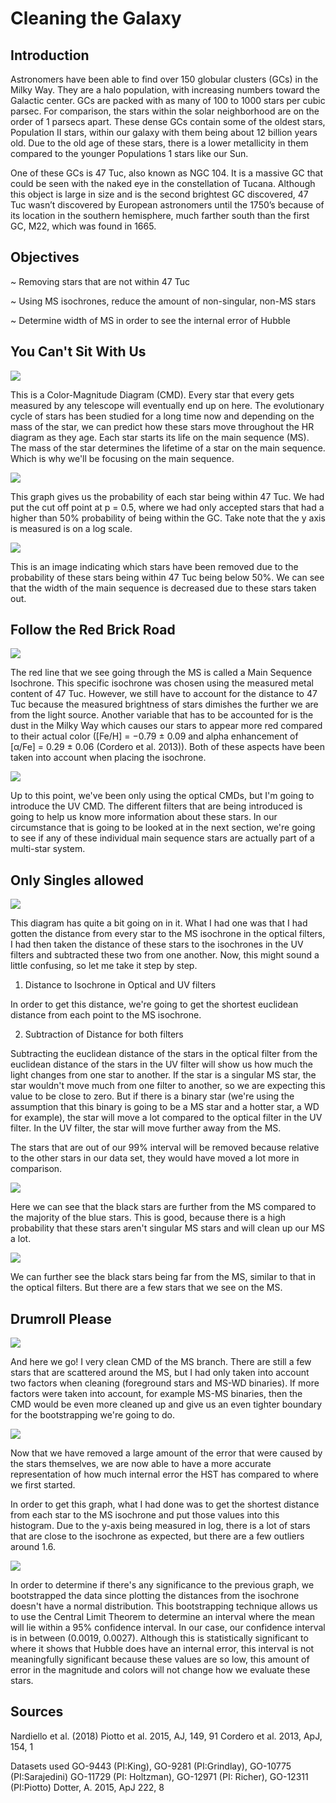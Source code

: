 # Cleaning the Galaxy


## Introduction


Astronomers have been able to find over 150 globular clusters (GCs) in the Milky Way. They are a halo population, with increasing numbers toward the Galactic center. GCs are packed with as many of 100 to 1000 stars per cubic parsec. For comparison, the stars within the solar neighborhood are on the order of 1 parsecs apart. These dense GCs contain some of the oldest stars, Population II stars, within our galaxy with them being about 12 billion years old. Due to the old age of these stars, there is a lower metallicity in them compared to the younger Populations 1 stars like our Sun.


One of these GCs is 47 Tuc, also known as NGC 104. It is a massive GC that could be seen with the naked eye in the constellation of Tucana. Although this object is large in size and is the second brightest GC discovered, 47 Tuc wasn’t discovered by European astronomers until the 1750’s because of its location in the southern hemisphere, much farther south than the first GC, M22, which was found in 1665.


## Objectives


~ Removing stars that are not within 47 Tuc

~ Using MS isochrones, reduce the amount of non-singular, non-MS stars

~ Determine width of MS in order to see the internal error of Hubble


## You Can't Sit With Us


![](images/CMD_optical.png)	


This is a Color-Magnitude Diagram (CMD). Every star that every gets measured by any telescope will eventually end up on here. The evolutionary cycle of stars has been studied for a long time now and depending on the mass of the star, we can predict how these stars move throughout the HR diagram as they age. Each star starts its life on the main sequence (MS). The mass of the star determines the lifetime of a star on the main sequence. Which is why we'll be focusing on the main sequence. 


![](images/membership.png)


This graph gives us the probability of each star being within 47 Tuc. We had put the cut off point at p = 0.5, where we had only accepted stars that had a higher than 50% probability of being within the GC. Take note that the y axis is measured is on a log scale.


![](images/sep_mem_from_nonmem.png)


This is an image indicating which stars have been removed due to the probability of these stars being within 47 Tuc being below 50%. We can see that the width of the main sequence is decreased due to these stars taken out. 


## Follow the Red Brick Road


![](images/iso_optical.png)


The red line that we see going through the MS is called a Main Sequence Isochrone. This specific isochrone was chosen using the measured metal content of 47 Tuc. However, we still have to account for the distance to 47 Tuc because the measured brightness of stars dimishes the further we are from the light source. Another variable that has to be accounted for is the dust in the Milky Way which causes our stars to appear more red compared to their actual color ([Fe/H] = −0.79 ± 0.09 and alpha enhancement of [α/Fe] = 0.29 ± 0.06 (Cordero et al. 2013)). Both of these aspects have been taken into account when placing the isochrone. 


![](images/iso_UV.png)


Up to this point, we've been only using the optical CMDs, but I'm going to introduce the UV CMD. The different filters that are being introduced is going to help us know more information about these stars. In our circumstance that is going to be looked at in the next section, we're going to see if any of these individual main sequence stars are actually part of a multi-star system. 


## Only Singles allowed


![](images/delta_99.png)


This diagram has quite a bit going on in it. What I had one was that I had gotten the distance from every star to the MS isochrone in the optical filters, I had then taken the distance of these stars to the isochrones in the UV filters and subtracted these two from one another. Now, this might sound a little confusing, so let me take it step by step. 




1. Distance to Isochrone in Optical and UV filters

In order to get this distance, we're going to get the shortest euclidean distance from each point to the MS isochrone. 


2. Subtraction of Distance for both filters

Subtracting the euclidean distance of the stars in the optical filter from the euclidean distance of the stars in the UV filter will show us how much the light changes from one star to another. If the star is a singular MS star, the star wouldn't move much from one filter to another, so we are expecting this value to be close to zero. But if there is a binary star (we're using the assumption that this binary is going to be a MS star and a hotter star, a WD for example), the star will move a lot compared to the optical filter in the UV filter. In the UV filter, the star will move further away from the MS. 


The stars that are out of our 99% interval will be removed because relative to the other stars in our data set, they would have moved a lot more in comparison. 


![](images/rm_nonms_opt.png)


Here we can see that the black stars are further from the MS compared to the majority of the blue stars. This is good, because there is a high probability that these stars aren't singular MS stars and will clean up our MS a lot. 


![](images/rm_nonms_UV.png)


We can further see the black stars being far from the MS, similar to that in the optical filters. But there are a few stars that we see on the MS.


## Drumroll Please


![](images/clean_ms_opt.png)


And here we go! I very clean CMD of the MS branch. There are still a few stars that are scattered around the MS, but I had only taken into account two factors when cleaning (foreground stars and MS-WD binaries). If more factors were taken into account, for example MS-MS binaries, then the CMD would be even more cleaned up and give us an even tighter boundary for the bootstrapping we're going to do.


![](images/final_distance.png)


Now that we have removed a large amount of the error that were caused by the stars themselves, we are now able to have a more accurate representation of how much internal error the HST has compared to where we first started. 


In order to get this graph, what I had done was to get the shortest distance from each star to the MS isochrone and put those values into this histogram. Due to the y-axis being measured in log, there is a lot of stars that are close to the isochrone as expected, but there are a few outliers around 1.6. 


![](images/bootstrapping.png)


In order to determine if there's any significance to the previous graph, we bootstrapped the data since plotting the distances from the isochrone doesn't have a normal distribution. This bootstrapping technique allows us to use the Central Limit Theorem to determine an interval where the mean will lie within a 95% confidence interval. In our case, our confidence interval is in between (0.0019, 0.0027). Although this is statistically significant to where it shows that Hubble does have an internal error, this interval is not meaningfully significant because these values are so low, this amount of error in the magnitude and colors will not change how we evaluate these stars.


## Sources 

Nardiello et al. (2018) 
Piotto et al. 2015, AJ, 149, 91 
Cordero et al. 2013, ApJ, 154, 1


Datasets used 
GO-9443 (PI:King), GO-9281 (PI:Grindlay), GO-10775 (PI:Sarajedini)
GO-11729 (PI: Holtzman), GO-12971 (PI: Richer), GO-12311 (PI:Piotto)
Dotter, A. 2015, ApJ 222, 8